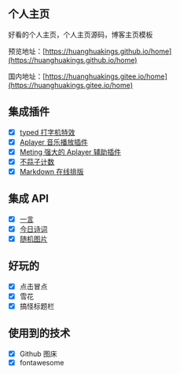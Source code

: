 ## 个人主页

好看的个人主页，个人主页源码，博客主页模板

预览地址：[https://huanghuakings.github.io/home](https://huanghuakings.github.io/home)

国内地址：[https://huanghuakings.gitee.io/home](https://huanghuakings.gitee.io/home)

## 集成插件

- [x] [typed 打字机特效](https://github.com/mattboldt/typed.js/)
- [x] [Aplayer 音乐播放插件](https://github.com/MoePlayer/APlayer)
- [x] [Meting 强大的 Aplayer 辅助插件](https://github.com/metowolf/MetingJS)
- [x] [不蒜子计数](http://busuanzi.ibruce.info/)
- [x] [Markdown 在线排版](https://pandao.github.io/editor.md/)

## 集成 API

- [x] [一言](https://hitokoto.cn/)
- [x] [今日诗词](https://www.jinrishici.com/)
- [x] [随机图片](https://api.ixiaowai.cn/api/api.php)

## 好玩的

- [x] 点击冒点
- [x] 雪花
- [x] 搞怪标题栏

## 使用到的技术

- [x] Github 图床
- [x] fontawesome
